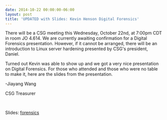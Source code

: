 ```yaml
---
date: 2014-10-22 00:00:00-06:00
layout: post
title: 'UPDATED with Slides: Kevin Henson Digital Forensics'
---
```


There will be a CSG meeting this Wednesday, October 22nd, at 7:00pm CDT in room JO 4.614. We are currently awaiting confirmation for a Digital Forensics presentation. However, if it cannot be arranged, there will be an introduction to Linux server hardening presented by CSG's president, Daniel.

Turned out Kevin was able to show up and we got a very nice presentation on Digital Forensics. For those who attended and those who were no table to make it, here are the slides from the presentation.

-Jiayang Wang

CSG Treasurer

 

Slides: [forensics](https://csg.utdallas.edu/wp-content/uploads/2014/10/forensics.ppt)
